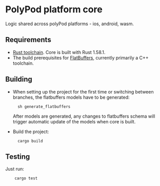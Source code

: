 # PolyPod platform core

Logic shared across polyPod platforms - ios, android, wasm.

## Requirements

-   [Rust toolchain](https://www.rust-lang.org/tools/install). Core is built with Rust 1.58.1.
-   The build prerequisites for [FlatBuffers](https://github.com/google/flatbuffers), currently primarily a C++ toolchain.

## Building

-   When setting up the project for the first time or switching between branches, the flatbuffers models have to be generated:

          sh generate_flatbuffers

    After models are generated, any changes to flatbuffers schema will trigger automatic update of the models when core is built.

-   Build the project:

          cargo build

## Testing

Just run:

        cargo test

